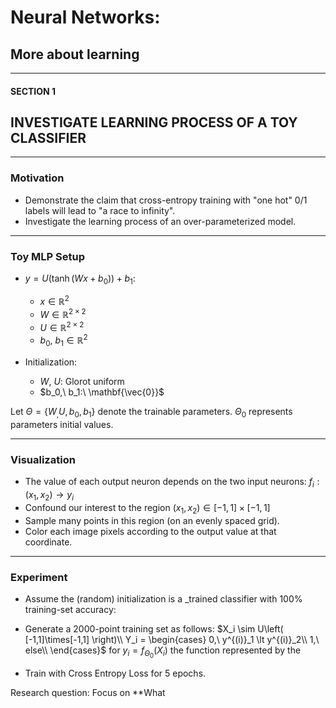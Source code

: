# Neural Networks:
## More about learning

---

#### SECTION 1
## INVESTIGATE LEARNING PROCESS OF A TOY CLASSIFIER

---

### Motivation

* Demonstrate the claim that cross-entropy training with "one hot" 0/1 labels will lead to "a race to infinity".
* Investigate the learning process of an over-parameterized model.

---

### Toy MLP Setup
* $y = U(\tanh(Wx+b_0))+b_1$:
    * $x \in \mathbb{R}^2$
    * $W\in  \mathbb{R}^{2\times2}$
    * $U\in  \mathbb{R}^{2\times2}$
    * $b_0,\ b_1 \in \mathbb{R}^{2}$

* Initialization:
    * $W,\ U$: Glorot uniform
    * $b_0,\ b_1:\ \mathbf{\vec{0}}$ 

Let  $\Theta = \left\{W_,U, b_0, b_1 \right\}$ denote the trainable parameters.
$\Theta_0$ represents parameters initial values.

--- 

### Visualization
* The value of each output neuron depends on the two input neurons: $f_i:(x_1,x_2) \to y_i$ 
* Confound our interest to the region $(x_1,x_2) \in [-1,1]\times[-1,1]$
* Sample many points in this region (on an evenly spaced grid).
* Color each image pixels according to the output value at that coordinate.

---

### Experiment

* Assume the (random) initialization is a _trained classifier with 100% training-set accuracy: 
* Generate a 2000-point training set as follows:
$X_i  \sim U\left(  [-1,1]\times[-1,1] \right)\\  
Y_i = \begin{cases} 
0,\ y^{(i)}_1 \lt y^{(i)}_2\\
1,\ else\\
\end{cases}$
for $y_i = f_{\Theta_0}(X_i)$ the function represented by the 

* Train with Cross Entropy Loss for 5 epochs.



Research question: Focus on **What

